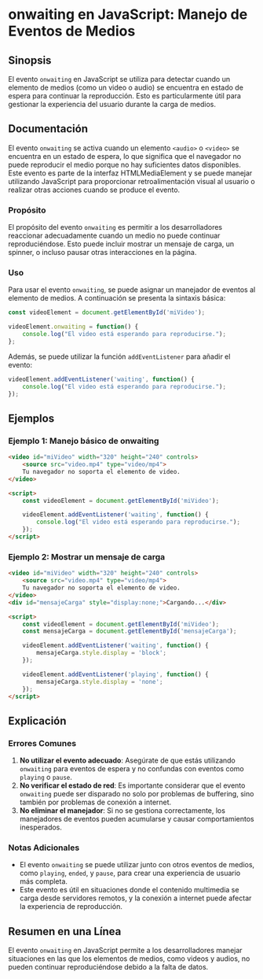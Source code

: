 <!--
Meta Description: # onwaiting en JavaScript: Manejo de Eventos de Medios ## Sinopsis El evento `onwaiting` en JavaScript se utiliza para detectar cuando un elemento de ...
Meta Keywords: video, evento, onwaiting, para, puede
-->

# onwaiting en JavaScript: Manejo de Eventos de Medios

## Sinopsis
El evento `onwaiting` en JavaScript se utiliza para detectar cuando un elemento de medios (como un video o audio) se encuentra en estado de espera para continuar la reproducción. Esto es particularmente útil para gestionar la experiencia del usuario durante la carga de medios.

## Documentación
El evento `onwaiting` se activa cuando un elemento `<audio>` o `<video>` se encuentra en un estado de espera, lo que significa que el navegador no puede reproducir el medio porque no hay suficientes datos disponibles. Este evento es parte de la interfaz HTMLMediaElement y se puede manejar utilizando JavaScript para proporcionar retroalimentación visual al usuario o realizar otras acciones cuando se produce el evento.

### Propósito
El propósito del evento `onwaiting` es permitir a los desarrolladores reaccionar adecuadamente cuando un medio no puede continuar reproduciéndose. Esto puede incluir mostrar un mensaje de carga, un spinner, o incluso pausar otras interacciones en la página.

### Uso
Para usar el evento `onwaiting`, se puede asignar un manejador de eventos al elemento de medios. A continuación se presenta la sintaxis básica:

```javascript
const videoElement = document.getElementById('miVideo');

videoElement.onwaiting = function() {
    console.log("El video está esperando para reproducirse.");
};
```

Además, se puede utilizar la función `addEventListener` para añadir el evento:

```javascript
videoElement.addEventListener('waiting', function() {
    console.log("El video está esperando para reproducirse.");
});
```

## Ejemplos
### Ejemplo 1: Manejo básico de onwaiting

```html
<video id="miVideo" width="320" height="240" controls>
    <source src="video.mp4" type="video/mp4">
    Tu navegador no soporta el elemento de video.
</video>

<script>
    const videoElement = document.getElementById('miVideo');

    videoElement.addEventListener('waiting', function() {
        console.log("El video está esperando para reproducirse.");
    });
</script>
```

### Ejemplo 2: Mostrar un mensaje de carga

```html
<video id="miVideo" width="320" height="240" controls>
    <source src="video.mp4" type="video/mp4">
    Tu navegador no soporta el elemento de video.
</video>
<div id="mensajeCarga" style="display:none;">Cargando...</div>

<script>
    const videoElement = document.getElementById('miVideo');
    const mensajeCarga = document.getElementById('mensajeCarga');

    videoElement.addEventListener('waiting', function() {
        mensajeCarga.style.display = 'block';
    });

    videoElement.addEventListener('playing', function() {
        mensajeCarga.style.display = 'none';
    });
</script>
```

## Explicación
### Errores Comunes
1. **No utilizar el evento adecuado**: Asegúrate de que estás utilizando `onwaiting` para eventos de espera y no confundas con eventos como `playing` o `pause`.
2. **No verificar el estado de red**: Es importante considerar que el evento `onwaiting` puede ser disparado no solo por problemas de buffering, sino también por problemas de conexión a internet.
3. **No eliminar el manejador**: Si no se gestiona correctamente, los manejadores de eventos pueden acumularse y causar comportamientos inesperados.

### Notas Adicionales
- El evento `onwaiting` se puede utilizar junto con otros eventos de medios, como `playing`, `ended`, y `pause`, para crear una experiencia de usuario más completa.
- Este evento es útil en situaciones donde el contenido multimedia se carga desde servidores remotos, y la conexión a internet puede afectar la experiencia de reproducción.

## Resumen en una Línea
El evento `onwaiting` en JavaScript permite a los desarrolladores manejar situaciones en las que los elementos de medios, como videos y audios, no pueden continuar reproduciéndose debido a la falta de datos.